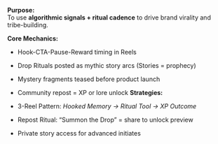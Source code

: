 **Purpose:**  
To use **algorithmic signals + ritual cadence** to drive brand virality and tribe-building.

**Core Mechanics:**

- Hook-CTA-Pause-Reward timing in Reels
- Drop Rituals posted as mythic story arcs (Stories = prophecy)
- Mystery fragments teased before product launch
- Community repost = XP or lore unlock
**Strategies:**

- 3-Reel Pattern: _Hooked Memory → Ritual Tool → XP Outcome_
- Repost Ritual: “Summon the Drop” = share to unlock preview
- Private story access for advanced initiates
